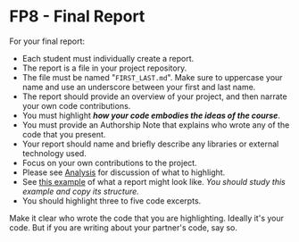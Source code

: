 # FP8 - Final Report

For your final report:

* Each student must individually create a report.
* The report is a file in your project repository.
* The file must be named "```FIRST_LAST.md```". Make sure to uppercase your name and use an underscore between
your first and last name.
* The report should provide an overview of your project, and then narrate your own code contributions.
* You must highlight ***how your code embodies the ideas of the course***.
* You must provide an Authorship Note that explains who wrote any of the code that you present.
* Your report should name and briefly describe any libraries or external technology used.
* Focus on your own contributions to the project.
* Please see [Analysis](https://github.com/oplS17projects/FP4-Proposal/blob/master/template.md "analysis section")
for discussion of what to highlight.
* See [this example](https://github.com/fgmart/google-drive-racket/blob/master/FRED_MARTIN.md "Fred's writeup example") of what a report might look like. *You should study this example and copy its structure.*
* You should highlight three to five code excerpts.

Make it clear who wrote the code that you are highlighting. Ideally it's your code. But if you are writing about your
partner's code, say so.
